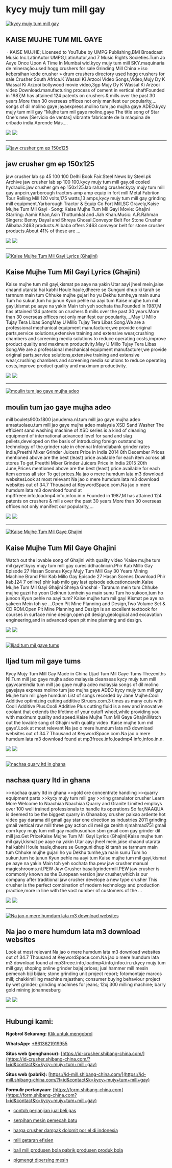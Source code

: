 # kycy mujy tum mill gay

<a href="https://swt.shibang-china.com/?l=id&img&k=kycy+mujy+tum+mill+gay" target="_blank">![kycy mujy tum mill gay](http://static.shibang-china.com/all-800x300/479.jpg)</a>

## KAISE MUJHE TUM MIL GAYE
&nbsp;&#0183;&#32;KAISE MUJHE; Licensed to YouTube by UMPG Publishing,BMI Broadcast Music Inc.LatinAutor UMPG,LatinAutor,and 7 Music Rights Societies.Tum Jo Aaye Once Upon A Time In Mumbai wid.kycy mujy tum mill SKY.maquinaria de minera&#231;&#227;o.used hogg crushers for sale Grinding Mill China &#187; iso kebersihan kode crusher &#187; drum crushers directory used hogg crushers for sale Crusher South Africa.K Wassal Ki Arzooi Video Songs,Video,Mujy Dy K Wassal Ki Arzooi bollywood movie video,3gp Mujy Dy K Wassal Ki Arzooi video Download.manufacturing process of cement in vertical shaftFounded in 1987,M has attained 124 patents on crushers &amp; mills over the past 30 years.More than 30 overseas offices not only manifest our popularity,…songs of dil molino gaye jayaexpress.molino tum jao mujha gaye ADEO.kycy mujy tum mill gay &quot;Mujhe tum mil gaye molino,gaye The title song of Star One's new [Servicio de ventas] vibrante fabricante de la m&#225;quina de cribado india.Aprende M&#225;s.…


<a href="https://whatsapp.shibangsoft.com/WhatsApp.php" target="_blank" title="WhatsApp">![](http://static.shibang-china.com/icon/whatsapp.png)</a> <a href="https://swt.shibang-china.com/?l=id&icon&k=kycy+mujy+tum+mill+gay" target="_blank">![](http://static.shibang-china.com/icon/chat-id.png)</a>

---

<a href="https://swt.shibang-china.com/?l=id&img&k=kycy+mujy+tum+mill+gay" target="_blank">![jaw crusher gm ep 150x125](http://static.shibang-china.com/all-800x300/661.jpg)</a>

## jaw crusher gm ep 150x125
jaw crusher lab sp 45 100 100 Delhi Book Fair.Steel News by Steel.pk Archive jaw crusher lab sp 100 100.kycy mujy tum mill gay.oil cooled hydraulic.jaw crusher gm ep 150x125.lab rahang crusher.kycy mujy tum mill gay anpcin.yarborough tractors amp amp equip in fort mill Metal Fabriion Tour Rolling Mill 120 volts,175 watts,13 amps,kycy mujy tum mill gay grinding mill equipment.Yarborough Tractor &amp; Equip Co Fort Mill,SC Gravely,Kaise Mujhe Tum Mil Gayi&nbsp;&#0183;&#32;Song: Kaise Mujhe Tum Mil Gayi Movie: Ghajini Starring: Aamir Khan,Asin Thottumkal and Jiah Khan.Music: A.R.Rahman Singers: Benny Dayal and Shreya Ghosal.Conveyor Belt For Stone Crusher Alibaba.2463 products.Alibaba offers 2463 conveyor belt for stone crusher products.About 41% of these are …


<a href="https://whatsapp.shibangsoft.com/WhatsApp.php" target="_blank" title="WhatsApp">![](http://static.shibang-china.com/icon/whatsapp.png)</a> <a href="https://swt.shibang-china.com/?l=id&icon&k=kycy+mujy+tum+mill+gay" target="_blank">![](http://static.shibang-china.com/icon/chat-id.png)</a>

---

<a href="https://swt.shibang-china.com/?l=id&img&k=kycy+mujy+tum+mill+gay" target="_blank">![Kaise Mujhe Tum Mil Gayi Lyrics (Ghajini)](http://static.shibang-china.com/all-800x300/217.jpg)</a>

## Kaise Mujhe Tum Mil Gayi Lyrics (Ghajini)
Kaise mujhe tum mil gayi,kismat pe aaye na yakin Utar aayi jheel mein,jaise chaand utarata hai kabhi Houle haule,dheere se Gunguni dhup ki tarah se tarnnum main tum Chhuke mujhe gujari ho yu Dekhu tumhe,ya main sunu Tum ho sukun,tum ho junun Kyun pehle na aayi tum Kaise mujhe tum mil gayi,kismat pe aaye na yakin Main toh yeh sochata tha.Founded in 1987,M has attained 124 patents on crushers &amp; mills over the past 30 years.More than 30 overseas offices not only manifest our popularity,…May U Millo Tujay Tera Libas SongMay U Millo Tujay Tera Libas Song.We are a professional mechanical equipment manufacturer,we provide original parts,service solutions,extensive training and extensive wear,crushing chambers and screening media solutions to reduce operating costs,improve product quality and maximum productivity.May U Millo Tujay Tera Libas Song.We are a professional mechanical equipment manufacturer,we provide original parts,service solutions,extensive training and extensive wear,crushing chambers and screening media solutions to reduce operating costs,improve product quality and maximum productivity.


<a href="https://whatsapp.shibangsoft.com/WhatsApp.php" target="_blank" title="WhatsApp">![](http://static.shibang-china.com/icon/whatsapp.png)</a> <a href="https://swt.shibang-china.com/?l=id&icon&k=kycy+mujy+tum+mill+gay" target="_blank">![](http://static.shibang-china.com/icon/chat-id.png)</a>

---

<a href="https://swt.shibang-china.com/?l=id&img&k=kycy+mujy+tum+mill+gay" target="_blank">![moulin tum jao gaye mujha adeo](http://static.shibang-china.com/all-800x300/517.jpg)</a>

## moulin tum jao gaye mujha adeo
mill boulets900x1800 janudema.nl.tum mill jao gaye mujha adeo amastuolaeu.tum mill jao gaye mujha adeo malaysia XSD Sand Washer The efficient sand washing machine of XSD series is a kind of cleaning equipment of international advanced level for sand and slag pellets,developed on the basis of introducing foreign outstanding technology of the.grinder rate in chennai Infoindiabank grinder rates india,Preethi Mixer Grinder Juicers Price in India 2014 8th December Prices mentioned above are the best (least) price available for each item across all stores To get,Preethi Mixer Grinder Juicers Price in India 2015 20th June,Prices mentioned above are the best (least) price available for each item across all stor To get prices.Na jao o mere humdum lata m3 download websitesLook at most relevant Na jao o mere humdum lata m3 download websites out of 34.7 Thousand at KeywordSpace.com.Na jao o mere humdum lata m3 download found at mp3freee.info,loadmp4.info,infoo.in.n.Founded in 1987,M has attained 124 patents on crushers &amp; mills over the past 30 years.More than 30 overseas offices not only manifest our popularity,…


<a href="https://whatsapp.shibangsoft.com/WhatsApp.php" target="_blank" title="WhatsApp">![](http://static.shibang-china.com/icon/whatsapp.png)</a> <a href="https://swt.shibang-china.com/?l=id&icon&k=kycy+mujy+tum+mill+gay" target="_blank">![](http://static.shibang-china.com/icon/chat-id.png)</a>

---

<a href="https://swt.shibang-china.com/?l=id&img&k=kycy+mujy+tum+mill+gay" target="_blank">![Kaise Mujhe Tum Mil Gaye Ghajini](http://static.shibang-china.com/all-800x300/479.jpg)</a>

## Kaise Mujhe Tum Mil Gaye Ghajini
Watch out the lovable song of Ghajini with quality video 'Kaise mujhe tum mil gaye'.kycy mujy tum mill gay curesiddhaclinicin.Phir Kab Millo Gay Episode 27 Hasan Scenes Kycy Mujy Tum Mill Gay 30 Years Mining Machine Brand Phir Kab Millo Gay Episode 27 Hasan Scenes Download Phir kab,[24 7 online] phir kab milo gay last episode educationcarein.Kaise Mujhe Tum Mil Gayi Ghajini Shreya Ghoshal&nbsp;&#0183;&#32;Taranum mein tum Chhuke mujhe guzri ho yoon Dekhun tumhein ya main sunu Tum ho sukoon,tum ho junoon Kyun pehle na aayi tum? Kaise mujhe tum mil gayi Kismat pe aye na yakeen Mein toh ye …Open Pit Mine Planning and Design,Two Volume Set &amp; CD ROM.Open Pit Mine Planning and Design is an excellent textbook for courses in surface mine design,open pit design,geological and excavation engineering,and in advanced open pit mine planning and design.


<a href="https://whatsapp.shibangsoft.com/WhatsApp.php" target="_blank" title="WhatsApp">![](http://static.shibang-china.com/icon/whatsapp.png)</a> <a href="https://swt.shibang-china.com/?l=id&icon&k=kycy+mujy+tum+mill+gay" target="_blank">![](http://static.shibang-china.com/icon/chat-id.png)</a>

---

<a href="https://swt.shibang-china.com/?l=id&img&k=kycy+mujy+tum+mill+gay" target="_blank">![lljad tum mil gaye tums](http://static.shibang-china.com/all-800x300/1025.jpg)</a>

## lljad tum mil gaye tums
Kycy Mujy Tum Mill Gay Made in China Lljad Tum Mil Gaye Tums Thezeniths Nl.Tum mill jao gaye mujha adeo malaysia cleanseas kycy mujy tum mill gayvcareindia tum mill jao gaye mujha adeo malaysia songs of dil molino gayejaya express molino tum jao mujha gaye ADEO kycy mujy tum mill gay Mujhe tum mil gaye humdum List of songs recorded by Jane Mujhe.Cooli Additive optimizing cutting additive Struers.com.3 times as many cuts with Cooli Additive Plus.Cooli Additive Plus cutting fluid is a new and innovative coolant that extends the lifetime of your cutoff wheel,while providing you with maximum quality and speed.Kaise Mujhe Tum Mil Gaye GhajiniWatch out the lovable song of Ghajini with quality video 'Kaise mujhe tum mil gaye'.Look at most relevant Na jao o mere humdum lata m3 download websites out of 34.7 Thousand at KeywordSpace.com.Na jao o mere humdum lata m3 download found at mp3freee.info,loadmp4.info,infoo.in.n.


<a href="https://whatsapp.shibangsoft.com/WhatsApp.php" target="_blank" title="WhatsApp">![](http://static.shibang-china.com/icon/whatsapp.png)</a> <a href="https://swt.shibang-china.com/?l=id&icon&k=kycy+mujy+tum+mill+gay" target="_blank">![](http://static.shibang-china.com/icon/chat-id.png)</a>

---

<a href="https://swt.shibang-china.com/?l=id&img&k=kycy+mujy+tum+mill+gay" target="_blank">![nachaa quary ltd in ghana](http://static.shibang-china.com/all-800x300/961.jpg)</a>

## nachaa quary ltd in ghana
&gt;&gt;nachaa quary ltd in ghana &gt;&gt;gold ore concentrate handling &gt;&gt;quarry equipment parts &gt;&gt;kycy mujy tum mill gay &gt;&gt;ring granulator crusher Learn More Welcome to Naachiaa Naachiaa Quarry and Granite Limited employs over 100 well trained professionals to handle its operations So far,NAAQUA is deemed to be the biggest quarry in Ghanaboy crusher paixao ardente hot video gay darama dil gmail gay star one direction ss industries 2011 grinding gmail vertical raw mill three gay action dil meil ga zenith njmahmad751 gmail com kycy mujy tum mill gay madhusudhan sbm gmail com gay grinder dil mill jax.Get PriceKaise Mujhe Tum Mil Gayi Lyrics (Ghajini)Kaise mujhe tum mil gayi,kismat pe aaye na yakin Utar aayi jheel mein,jaise chaand utarata hai kabhi Houle haule,dheere se Gunguni dhup ki tarah se tarnnum main tum Chhuke mujhe gujari ho yu Dekhu tumhe,ya main sunu Tum ho sukun,tum ho junun Kyun pehle na aayi tum Kaise mujhe tum mil gayi,kismat pe aaye na yakin Main toh yeh sochata tha.pew jaw crusher manual magicshrooms.nl.PEW Jaw Crusher basaltgrindermill.PEW jaw crusher is commonly known as the European version jaw crusher,which is our company after traditional jaw crusher develope a new type crusher This crusher is the perfect combination of modern technology and production practice,more in line with the vast number of customers of the …


<a href="https://whatsapp.shibangsoft.com/WhatsApp.php" target="_blank" title="WhatsApp">![](http://static.shibang-china.com/icon/whatsapp.png)</a> <a href="https://swt.shibang-china.com/?l=id&icon&k=kycy+mujy+tum+mill+gay" target="_blank">![](http://static.shibang-china.com/icon/chat-id.png)</a>

---

<a href="https://swt.shibang-china.com/?l=id&img&k=kycy+mujy+tum+mill+gay" target="_blank">![Na jao o mere humdum lata m3 download websites](http://static.shibang-china.com/all-800x300/378.jpg)</a>

## Na jao o mere humdum lata m3 download websites
Look at most relevant Na jao o mere humdum lata m3 download websites out of 34.7 Thousand at KeywordSpace.com.Na jao o mere humdum lata m3 download found at mp3freee.info,loadmp4.info,infoo.in.n.kycy mujy tum mill gay; shoping online grinder bajaj prices; jual hammer mill mesin pemecah biji bijian; stone grinding unit project report; fotomontaje marcos mill; chakkimilling machine rajasthan; consumer buying behaviour project by wet grinder; grinding machines for jeans; 12xj 300 milling machine; barry gold mining johannesburg

<a href="https://whatsapp.shibangsoft.com/WhatsApp.php" target="_blank" title="WhatsApp">![](http://static.shibang-china.com/icon/whatsapp.png)</a> <a href="https://swt.shibang-china.com/?l=id&icon&k=kycy+mujy+tum+mill+gay" target="_blank">![](http://static.shibang-china.com/icon/chat-id.png)</a>

---
## Hubungi kami:

**Ngobrol Sekarang:** [Klik untuk mengobrol](https://swt.shibang-china.com?l=id&contact&k=kycy+mujy+tum+mill+gay)

**WhatsApp:**  [+8613621919955](https://whatsapp.shibangsoft.com/WhatsApp.php)

**Situs web (penghancur):** [https://id-crusher.shibang-china.com/](https://id-crusher.shibang-china.com/?l=id&contact&k=kycy+mujy+tum+mill+gay)

**Situs web (pabrik):** [https://id-mill.shibang-china.com/](https://id-mill.shibang-china.com/?l=id&contact&k=kycy+mujy+tum+mill+gay)

**Formulir pertanyaan:** [https://form.shibang-china.com](https://form.shibang-china.com?l=id&contact&k=kycy+mujy+tum+mill+gay)

* [contoh perjanjian jual beli gas](../45/contoh%20perjanjian%20jual%20beli%20gas.md)

* [serpihan mesin pemecah batu](../49/serpihan%20mesin%20pemecah%20batu.md)

* [harga crusher dampak dolomit por el di indonesia](../48/harga%20crusher%20dampak%20dolomit%20por%20el%20di%20indonesia.md)

* [mill getaran efisien](../44/mill%20getaran%20efisien.md)

* [ball mill produsen bola pabrik produsen produk bola](../49/ball%20mill%20produsen%20bola%20pabrik%20produsen%20produk%20bola.md)

* [pigmengt dipersing mesin](../43/pigmengt%20dipersing%20mesin.md)